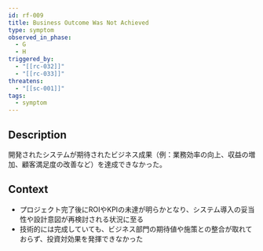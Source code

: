 ```yaml
---
id: rf-009
title: Business Outcome Was Not Achieved
type: symptom
observed_in_phase:
  - G
  - H
triggered_by:
  - "[[rc-032]]"
  - "[[rc-033]]"
threatens:
  - "[[sc-001]]"
tags:
  - symptom
---
```


## Description
開発されたシステムが期待されたビジネス成果（例：業務効率の向上、収益の増加、顧客満足度の改善など）を達成できなかった。

## Context
- プロジェクト完了後にROIやKPIの未達が明らかとなり、システム導入の妥当性や設計意図が再検討される状況に至る  
- 技術的には完成していても、ビジネス部門の期待値や施策との整合が取れておらず、投資対効果を発揮できなかった
